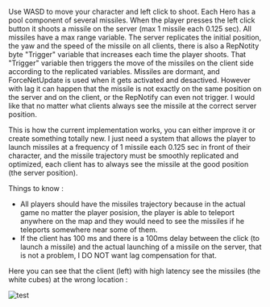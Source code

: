 Use WASD to move your character and left click to shoot. Each Hero has a pool component of several missiles. When the player presses the left click button it shoots a missile on the server (max 1 missile each 0.125 sec).
All missiles have a max range variable. The server replicates the initial position, the yaw and the speed of the missile on all clients, there is also a RepNotity byte "Trigger" variable that increases each time the player shoots. That "Trigger" variable then triggers the move of the missiles on the client side according to the replicated variables.
Missiles are dormant, and ForceNetUpdate is used when it gets activated and desactived.
However with lag it can happen that the missile is not exactly on the same position on the server and on the client, or the RepNotify can even not trigger.
I would like that no matter what clients always see the missile at the correct server position.

This is how the current implementation works, you can either improve it or create something totally new. I just need a system that allows the player to launch missiles at a frequency of 1 missile each 0.125 sec in front of their character, and the missile trajectory must be smoothly replicated and optimized, each client has to always see the missile at the good position (the server position).

Things to know :
- All players should have the missiles trajectory because in the actual game no matter the player posision, the player is able to teleport anywhere on the map and they would need to see the missiles if he teleports somewhere near some of them.
- If the client has 100 ms and there is a 100ms delay between the click (to launch a missile) and the actual launching of a missile on the server, that is not a problem, I DO NOT want lag compensation for that.

Here you can see that the client (left) with high latency see the missiles (the white cubes) at the wrong location :

![test](https://i.ibb.co/ccQTV8T7/Capture-d-cran-2025-03-23-144120.png)
